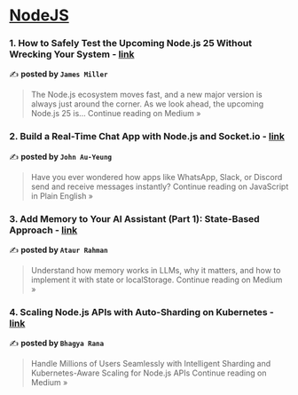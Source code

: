 
<h1><a href=https://medium.com/tag/nodejs/recommended target="_blank" rel="noopener noreferrer">NodeJS</a></h1>
<h3>1. How to Safely Test the Upcoming Node.js 25 Without Wrecking Your System - <a href="https://medium.com/@james.miller941/how-to-safely-test-the-upcoming-node-js-25-without-wrecking-your-system-ab863d8785aa?source=rss------nodejs-5" target="_blank" rel="noopener noreferrer">link</a></h3>

✍️ **posted by `James Miller`**

<blockquote>The Node.js ecosystem moves fast, and a new major version is always just around the corner. As we look ahead, the upcoming Node.js 25 is…
Continue reading on Medium »</blockquote>

<h3>2. Build a Real-Time Chat App with Node.js and Socket.io - <a href="https://javascript.plainenglish.io/build-a-real-time-chat-app-with-node-js-and-socket-io-8051adb6edb5?source=rss------nodejs-5" target="_blank" rel="noopener noreferrer">link</a></h3>

✍️ **posted by `John Au-Yeung`**

<blockquote>Have you ever wondered how apps like WhatsApp, Slack, or Discord send and receive messages instantly?
Continue reading on JavaScript in Plain English »</blockquote>

<h3>3. Add Memory to Your AI Assistant (Part 1): State-Based Approach - <a href="https://ataur39n.medium.com/add-memory-to-your-ai-assistant-part-1-state-based-approach-2df67b6863bc?source=rss------nodejs-5" target="_blank" rel="noopener noreferrer">link</a></h3>

✍️ **posted by `Ataur Rahman`**

<blockquote>Understand how memory works in LLMs, why it matters, and how to implement it with state or localStorage.
Continue reading on Medium »</blockquote>

<h3>4. Scaling Node.js APIs with Auto-Sharding on Kubernetes - <a href="https://medium.com/@bhagyarana80/scaling-node-js-apis-with-auto-sharding-on-kubernetes-68be7336543c?source=rss------nodejs-5" target="_blank" rel="noopener noreferrer">link</a></h3>

✍️ **posted by `Bhagya Rana`**

<blockquote>Handle Millions of Users Seamlessly with Intelligent Sharding and Kubernetes-Aware Scaling for Node.js APIs
Continue reading on Medium »</blockquote>

